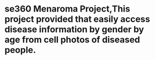 # se360 Menaroma Project,This project provided that easily access disease information by gender by age from cell photos of diseased people.
